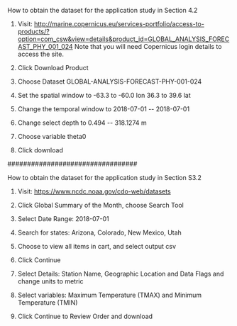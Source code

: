 How to obtain the dataset for the application study in Section 4.2 

1. Visit:
http://marine.copernicus.eu/services-portfolio/access-to-products/?option=com_csw&view=details&product_id=GLOBAL_ANALYSIS_FORECAST_PHY_001_024
Note that you will need Copernicus login details to access the site.

2. Click Download Product

3. Choose Dataset GLOBAL-ANALYSIS-FORECAST-PHY-001-024

4. Set the spatial window to
-63.3 to -60.0 lon
36.3 to 39.6 lat

5. Change the temporal window to 2018-07-01 -- 2018-07-01

6. Change select depth to 0.494 -- 318.1274 m

7. Choose variable theta0

8. Click download

#################################

How to obtain the dataset for the application study in Section S3.2

1. Visit:
https://www.ncdc.noaa.gov/cdo-web/datasets

2. Click Global Summary of the Month, choose Search Tool

3. Select Date Range: 2018-07-01

4. Search for states: Arizona, Colorado, New Mexico, Utah

5. Choose to view all items in cart, and select output csv

6. Click Continue

7. Select Details: Station Name, Geographic Location and Data Flags and change units to metric

8. Select variables: Maximum Temperature (TMAX) and Minimum Temperature (TMIN)

9. Click Continue to Review Order and download
